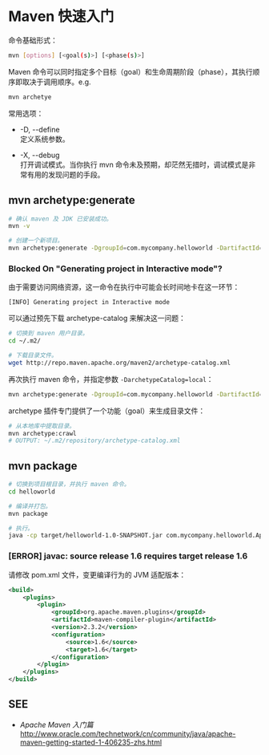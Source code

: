 #	Maven 快速入门

命令基础形式：
```bash
mvn [options] [<goal(s)>] [<phase(s)>]
```
Maven 命令可以同时指定多个目标（goal）和生命周期阶段（phase），其执行顺序即取决于调用顺序。e.g.

```bash
mvn archetye
```

常用选项：
*	-D, --define  
	定义系统参数。

*	-X, --debug  
	打开调试模式。当你执行 mvn 命令未及预期，却茫然无措时，调试模式是非常有用的发现问题的手段。


##	mvn archetype:generate

```bash
# 确认 maven 及 JDK 已安装成功。
mvn -v

# 创建一个新项目。
mvn archetype:generate -DgroupId=com.mycompany.helloworld -DartifactId=helloworld -Dpackage=com.mycompany.helloworld -Dversion=1.0-SNAPSHOT
```

###	Blocked On "Generating project in Interactive mode"?

由于需要访问网络资源，这一命令在执行中可能会长时间地卡在这一环节：
```
[INFO] Generating project in Interactive mode
```

可以通过预先下载 archetype-catalog 来解决这一问题：
```bash
# 切换到 maven 用户目录。
cd ~/.m2/

# 下载目录文件。
wget http://repo.maven.apache.org/maven2/archetype-catalog.xml
```

再次执行 maven 命令，并指定参数 ``-DarchetypeCatalog=local``：
```bash
mvn archetype:generate -DgroupId=com.mycompany.helloworld -DartifactId=helloworld -Dpackage=com.mycompany.helloworld -Dversion=1.0-SNAPSHOT -DarchetypeCatalog=local
```

archetype 插件专门提供了一个功能（goal）来生成目录文件：
```bash
# 从本地库中提取目录。
mvn archetype:crawl
# OUTPUT: ~/.m2/repository/archetype-catalog.xml
```

##	mvn package

```bash
# 切换到项目根目录，并执行 maven 命令。
cd helloworld

# 编译并打包。
mvn package

# 执行。
java -cp target/helloworld-1.0-SNAPSHOT.jar com.mycompany.helloworld.App
```

###	[ERROR] javac: source release 1.6 requires target release 1.6

请修改 pom.xml 文件，变更编译行为的 JVM 适配版本：

```xml
<build>
	<plugins>
		<plugin>
			<groupId>org.apache.maven.plugins</groupId>
			<artifactId>maven-compiler-plugin</artifactId>
			<version>2.3.2</version>
			<configuration>
				<source>1.6</source>
				<target>1.6</target>
			</configuration>
		</plugin>
	</plugins>
</build>
```

##	SEE

*	*Apache Maven 入门篇*  
	http://www.oracle.com/technetwork/cn/community/java/apache-maven-getting-started-1-406235-zhs.html

